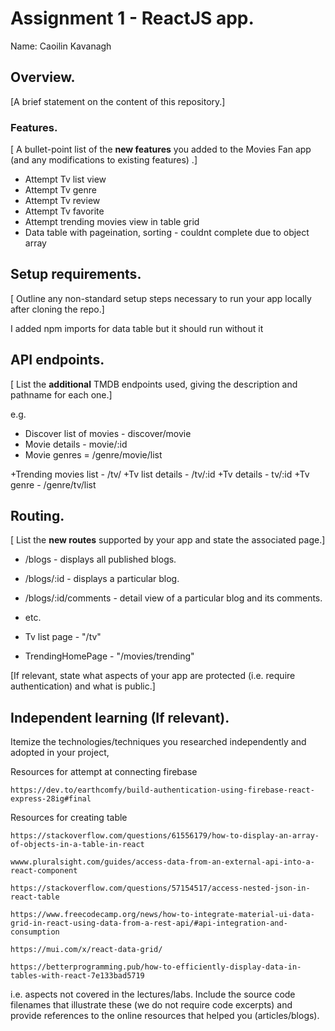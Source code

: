 # Assignment 1 - ReactJS app.

Name: Caoilin Kavanagh
## Overview.

[A brief statement on the content of this repository.]

### Features.
[ A bullet-point list of the __new features__ you added to the Movies Fan app (and any modifications to existing features) .]

+ Attempt Tv list view
+ Attempt Tv genre
+ Attempt Tv review
+ Attempt Tv favorite
+ Attempt trending movies view in table grid 
+ Data table with pageination, sorting - couldnt complete due to object array 

## Setup requirements.

[ Outline any non-standard setup steps necessary to run your app locally after cloning the repo.]

I added npm imports for data table but it should run without it 

## API endpoints.

[ List the __additional__ TMDB endpoints used, giving the description and pathname for each one.] 

e.g.
+ Discover list of movies - discover/movie
+ Movie details - movie/:id
+ Movie genres = /genre/movie/list

+Trending movies list - /tv/
+Tv list details - /tv/:id
+Tv details - tv/:id
+Tv genre - /genre/tv/list




## Routing.

[ List the __new routes__ supported by your app and state the associated page.]

+ /blogs - displays all published blogs.
+ /blogs/:id - displays a particular blog.
+ /blogs/:id/comments - detail view of a particular blog and its comments.
+ etc.

+ Tv list page - "/tv"
+ TrendingHomePage - "/movies/trending"



[If relevant, state what aspects of your app are protected (i.e. require authentication) and what is public.]

## Independent learning (If relevant).

Itemize the technologies/techniques you researched independently and adopted in your project, 

Resources for attempt at connecting firebase

    https://dev.to/earthcomfy/build-authentication-using-firebase-react-express-28ig#final


Resources for creating table

    https://stackoverflow.com/questions/61556179/how-to-display-an-array-of-objects-in-a-table-in-react

    wwww.pluralsight.com/guides/access-data-from-an-external-api-into-a-react-component

    https://stackoverflow.com/questions/57154517/access-nested-json-in-react-table

    https://www.freecodecamp.org/news/how-to-integrate-material-ui-data-grid-in-react-using-data-from-a-rest-api/#api-integration-and-consumption

    https://mui.com/x/react-data-grid/

    https://betterprogramming.pub/how-to-efficiently-display-data-in-tables-with-react-7e133bad5719

i.e. aspects not covered in the lectures/labs. Include the source code filenames that illustrate these 
(we do not require code excerpts) and provide references to the online resources that helped you (articles/blogs).
